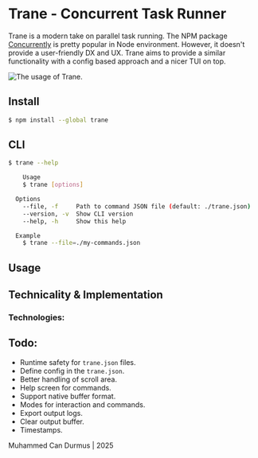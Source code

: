 # Trane - Concurrent Task Runner

Trane is a modern take on parallel task running. The NPM package [Concurrently](https://www.npmjs.com/package/concurrently) is pretty popular in Node environment. However, it doesn't provide a user-friendly DX and UX. Trane aims to provide a similar functionality with a config based approach and a nicer TUI on top.

<img src="./docs/showcase.gif" alt="The usage of Trane." />

## Install

```bash
$ npm install --global trane
```

## CLI

```bash
$ trane --help

	Usage
    $ trane [options]

  Options
    --file, -f     Path to command JSON file (default: ./trane.json)
    --version, -v  Show CLI version
    --help, -h     Show this help

  Example
    $ trane --file=./my-commands.json
```

## Usage

## Technicality & Implementation

### Technologies:

## Todo:

- Runtime safety for `trane.json` files.
- Define config in the `trane.json`.
- Better handling of scroll area.
- Help screen for commands.
- Support native buffer format.
- Modes for interaction and commands.
- Export output logs.
- Clear output buffer.
- Timestamps.

Muhammed Can Durmus | 2025
